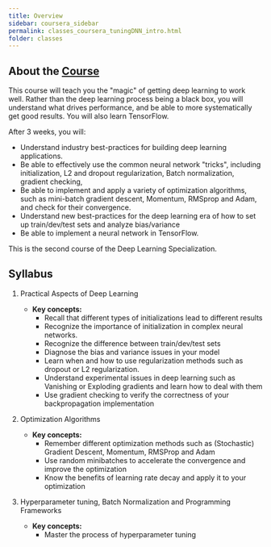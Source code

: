 ```yaml
---
title: Overview
sidebar: coursera_sidebar
permalink: classes_coursera_tuningDNN_intro.html
folder: classes
---
```


## About the [Course](https://www.coursera.org/learn/deep-neural-network/home/info)

This course will teach you the "magic" of getting deep learning to work well. Rather than the deep learning process being a black box, you will understand what drives performance, and be able to more systematically get good results. You will also learn TensorFlow. 

After 3 weeks, you will: 
- Understand industry best-practices for building deep learning applications. 
- Be able to effectively use the common neural network "tricks", including initialization, L2 and dropout regularization, Batch normalization, gradient checking, 
- Be able to implement and apply a variety of optimization algorithms, such as mini-batch gradient descent, Momentum, RMSprop and Adam, and check for their convergence. 
- Understand new best-practices for the deep learning era of how to set up train/dev/test sets and analyze bias/variance
- Be able to implement a neural network in TensorFlow. 

This is the second course of the Deep Learning Specialization.


## Syllabus

1. Practical Aspects of Deep Learning
	- __Key concepts:__
		- Recall that different types of initializations lead to different results
		- Recognize the importance of initialization in complex neural networks.
		- Recognize the difference between train/dev/test sets
		- Diagnose the bias and variance issues in your model
		- Learn when and how to use regularization methods such as dropout or L2 regularization.
		- Understand experimental issues in deep learning such as Vanishing or Exploding gradients and learn how to deal with them
		- Use gradient checking to verify the correctness of your backpropagation implementation


2. Optimization Algorithms	
	- __Key concepts:__
		- Remember different optimization methods such as (Stochastic) Gradient Descent, Momentum, RMSProp and Adam
		- Use random minibatches to accelerate the convergence and improve the optimization
		- Know the benefits of learning rate decay and apply it to your optimization

3. Hyperparameter tuning, Batch Normalization and Programming Frameworks
	- __Key concepts:__
		- Master the process of hyperparameter tuning